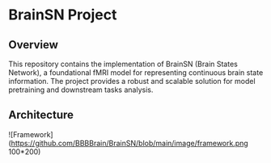 # BrainSN Project
## Overview
This repository contains the implementation of BrainSN (Brain States Network), a foundational fMRI model for representing continuous brain state information. The project provides a robust and scalable solution for model pretraining and downstream tasks analysis.
## Architecture
![Framework](https://github.com/BBBBrain/BrainSN/blob/main/image/framework.png 100*200)

